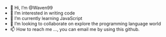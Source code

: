 - 👋 Hi, I’m @Waven99
- 👀 I’m interested in writing code
- 🌱 I’m currently learning JavaScript
- 💞️ I’m looking to collaborate on explore the programming language world
- 📫 How to reach me ..., you can email me  by using this github.

<!---
Waven99/Waven99 is a ✨ special ✨ repository because its `README.md` (this file) appears on your GitHub profile.
You can click the Preview link to take a look at your changes.
--->
